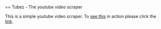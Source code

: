 == Tubez - The youtube video scraper

This is a simple youtube video scraper.
To [see this](http://myapp.com/ "tubez") in action please click the [link](http://youtube.com/ "myapp").